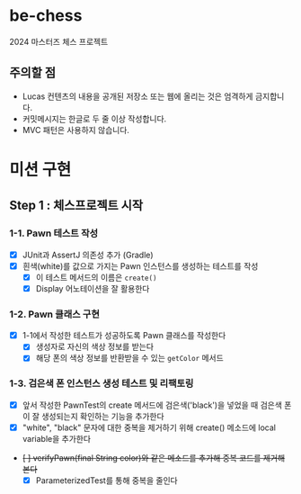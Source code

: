 # be-chess
2024 마스터즈 체스 프로젝트

## 주의할 점
- Lucas 컨텐츠의 내용을 공개된 저장소 또는 웹에 올리는 것은 엄격하게 금지합니다.
- 커밋메시지는 한글로 두 줄 이상 작성합니다.
- MVC 패턴은 사용하지 않습니다.

# 미션 구현
## Step 1 : 체스프로젝트 시작
### 1-1. Pawn 테스트 작성
- [x] JUnit과 AssertJ 의존성 추가 (Gradle)
- [x] 흰색(white)를 값으로 가지는 Pawn 인스턴스를 생성하는 테스트를 작성
  - [x] 이 테스트 메서드의 이름은 `create()`
  - [x] Display 어노테이션을 잘 활용한다

### 1-2. Pawn 클래스 구현
- [x] 1-1에서 작성한 테스트가 성공하도록 Pawn 클래스를 작성한다
  - [x] 생성자로 자신의 색상 정보를 받는다
  - [x] 해당 폰의 색상 정보를 반환받을 수 있는 `getColor` 메서드

### 1-3. 검은색 폰 인스턴스 생성 테스트 및 리팩토링
- [x] 앞서 작성한 PawnTest의 create 메서드에 검은색('black')을 넣었을 때 검은색 폰이 잘 생성되는지 확인하는 기능을 추가한다
- [x] "white", "black" 문자에 대한 중복을 제거하기 위해 create() 메소드에 local variable을 추가한다
- ~~[ ] verifyPawn(final String color)와 같은 메소드를 추가해 중복 코드를 제거해 본다~~
  - [x] ParameterizedTest를 통해 중복을 줄인다

